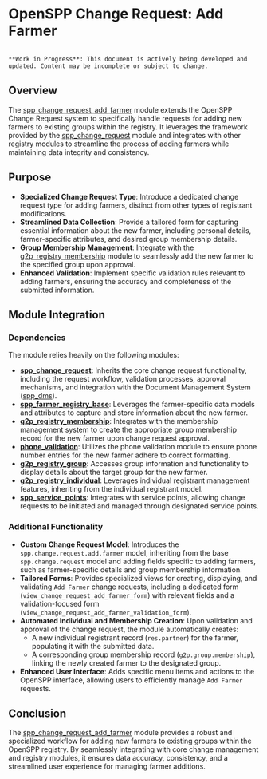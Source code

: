 # OpenSPP Change Request: Add Farmer

```{warning}

**Work in Progress**: This document is actively being developed and updated. Content may be incomplete or subject to change.
```

## Overview

The [spp_change_request_add_farmer](spp_change_request_add_farmer) module extends the OpenSPP Change Request system to specifically handle requests for adding new farmers to existing groups within the registry. It leverages the framework provided by the [spp_change_request](spp_change_request) module and integrates with other registry modules to streamline the process of adding farmers while maintaining data integrity and consistency.

## Purpose

* **Specialized Change Request Type**: Introduce a dedicated change request type for adding farmers, distinct from other types of registrant modifications.
* **Streamlined Data Collection**:  Provide a tailored form for capturing essential information about the new farmer, including personal details, farmer-specific attributes, and desired group membership details.
* **Group Membership Management**:  Integrate with the [g2p_registry_membership](g2p_registry_membership) module to seamlessly add the new farmer to the specified group upon approval.
* **Enhanced Validation**: Implement specific validation rules relevant to adding farmers, ensuring the accuracy and completeness of the submitted information. 

## Module Integration

### Dependencies

The module relies heavily on the following modules:

* **[spp_change_request](spp_change_request)**: Inherits the core change request functionality, including the request workflow, validation processes, approval mechanisms, and integration with the Document Management System ([spp_dms](spp_dms)).
* **[spp_farmer_registry_base](spp_farmer_registry_base)**: Leverages the farmer-specific data models and attributes to capture and store information about the new farmer.
* **[g2p_registry_membership](g2p_registry_membership)**: Integrates with the membership management system to create the appropriate group membership record for the new farmer upon change request approval. 
* **[phone_validation](phone_validation)**: Utilizes the phone validation module to ensure phone number entries for the new farmer adhere to correct formatting.
* **[g2p_registry_group](g2p_registry_group)**:  Accesses group information and functionality to display details about the target group for the new farmer.
* **[g2p_registry_individual](g2p_registry_individual)**: Leverages individual registrant management features, inheriting from the individual registrant model.
* **[spp_service_points](spp_service_points)**:  Integrates with service points, allowing change requests to be initiated and managed through designated service points. 

### Additional Functionality

* **Custom Change Request Model**:  Introduces the `spp.change.request.add.farmer` model, inheriting from the base `spp.change.request` model and adding fields specific to adding farmers, such as farmer-specific details and group membership information.
* **Tailored Forms**: Provides specialized views for creating, displaying, and validating `Add Farmer` change requests, including a dedicated form (`view_change_request_add_farmer_form`) with relevant fields and a validation-focused form (`view_change_request_add_farmer_validation_form`).
* **Automated Individual and Membership Creation**: Upon validation and approval of the change request, the module automatically creates:
    * A new individual registrant record (`res.partner`) for the farmer, populating it with the submitted data.
    * A corresponding group membership record (`g2p.group.membership`), linking the newly created farmer to the designated group. 
* **Enhanced User Interface**: Adds specific menu items and actions to the OpenSPP interface, allowing users to efficiently manage `Add Farmer` requests.

## Conclusion

The [spp_change_request_add_farmer](spp_change_request_add_farmer) module provides a robust and specialized workflow for adding new farmers to existing groups within the OpenSPP registry. By seamlessly integrating with core change management and registry modules, it ensures data accuracy, consistency, and a streamlined user experience for managing farmer additions.
